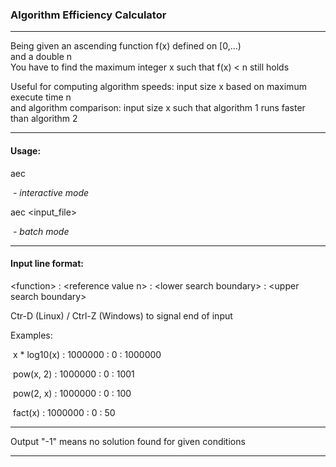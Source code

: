 ### Algorithm Efficiency Calculator

---

Being given an ascending function f(x) defined on [0,...)   
and a double n  
You have to find the maximum integer x such that f(x) < n still holds   

Useful for computing algorithm speeds: input size x based on maximum execute time n  
and algorithm comparison: input size x such that algorithm 1 runs faster than algorithm 2    

---

#### Usage:  

aec	   			

​	*- interactive mode*  

aec <input_file>	  

​	*- batch mode*  

---

#### Input line format:

\<function> : \<reference value n> : \<lower search boundary> : \<upper search boundary>   

Ctr-D (Linux) / Ctrl-Z (Windows) to signal end of input  

  

Examples:  

​	x * log10(x) : 1000000 : 0 : 1000000  

​	pow(x, 2) : 1000000 : 0 : 1001  

​	pow(2, x) : 1000000 : 0 : 100  

​	fact(x) : 1000000 : 0 : 50   

---

Output "-1" means no solution found for given conditions   

---

